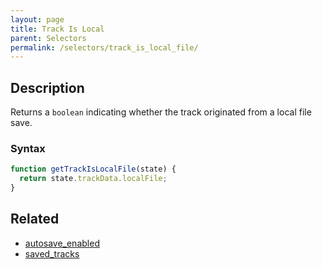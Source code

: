 ```yaml
---
layout: page
title: Track Is Local
parent: Selectors
permalink: /selectors/track_is_local_file/
---
```


## Description

Returns a `boolean` indicating whether the track originated from a local file save.

### Syntax

```js
function getTrackIsLocalFile(state) {
  return state.trackData.localFile;
}
```

## Related

- [autosave_enabled](./autosave_enabled.md)
- [saved_tracks](./saved_tracks.md)

